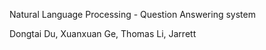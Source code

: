 Natural Language Processing - Question Answering system

Dongtai Du, Xuanxuan Ge, Thomas Li, Jarrett
